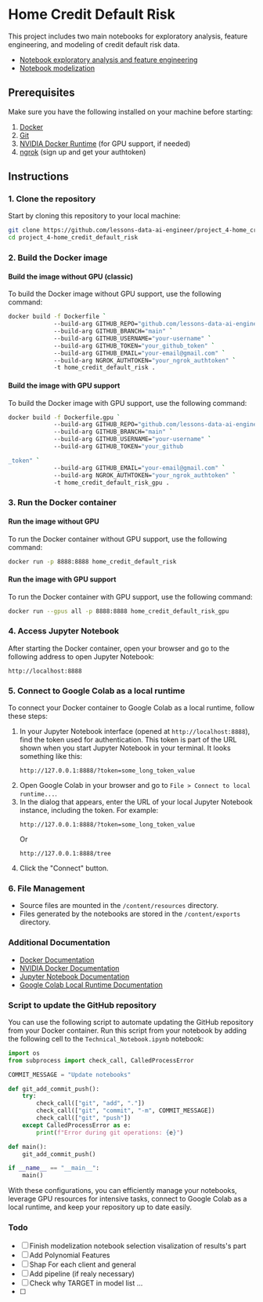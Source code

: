 ﻿# Home Credit Default Risk

This project includes two main notebooks for exploratory analysis, feature engineering, and modeling of credit default risk data.

- [Notebook exploratory analysis and feature engineering](./Fusilier_Antoine_1_notebook_exploratory_analysis_and_cleaning_and_feature_enginering_022024.ipynb)
- [Notebook modelization](./Fusilier_Antoine_2_notebook_modelization_032024.ipynb)

## Prerequisites

Make sure you have the following installed on your machine before starting:

1. [Docker](https://docs.docker.com/get-docker/)
2. [Git](https://git-scm.com/book/en/v2/Getting-Started-Installing-Git)
3. [NVIDIA Docker Runtime](https://docs.nvidia.com/datacenter/cloud-native/container-toolkit/install-guide.html) (for GPU support, if needed)
4. [ngrok](https://dashboard.ngrok.com/signup) (sign up and get your authtoken)

## Instructions

### 1. Clone the repository

Start by cloning this repository to your local machine:

```sh
git clone https://github.com/lessons-data-ai-engineer/project_4-home_credit_default_risk.git
cd project_4-home_credit_default_risk
```

### 2. Build the Docker image

#### Build the image without GPU (classic)

To build the Docker image without GPU support, use the following command:

```sh
docker build -f Dockerfile `
             --build-arg GITHUB_REPO="github.com/lessons-data-ai-engineer/project_4-home_credit_default_risk.git" `
             --build-arg GITHUB_BRANCH="main" `
             --build-arg GITHUB_USERNAME="your-username" `
             --build-arg GITHUB_TOKEN="your_github_token" `
             --build-arg GITHUB_EMAIL="your-email@gmail.com" `
             --build-arg NGROK_AUTHTOKEN="your_ngrok_authtoken" `
             -t home_credit_default_risk .
```

#### Build the image with GPU support

To build the Docker image with GPU support, use the following command:

```sh
docker build -f Dockerfile.gpu `
             --build-arg GITHUB_REPO="github.com/lessons-data-ai-engineer/project_4-home_credit_default_risk.git" `
             --build-arg GITHUB_BRANCH="main" `
             --build-arg GITHUB_USERNAME="your-username" `
             --build-arg GITHUB_TOKEN="your_github

_token" `
             --build-arg GITHUB_EMAIL="your-email@gmail.com" `
             --build-arg NGROK_AUTHTOKEN="your_ngrok_authtoken" `
             -t home_credit_default_risk_gpu .
```

### 3. Run the Docker container

#### Run the image without GPU

To run the Docker container without GPU support, use the following command:

```sh
docker run -p 8888:8888 home_credit_default_risk
```

#### Run the image with GPU support

To run the Docker container with GPU support, use the following command:

```sh
docker run --gpus all -p 8888:8888 home_credit_default_risk_gpu
```

### 4. Access Jupyter Notebook

After starting the Docker container, open your browser and go to the following address to open Jupyter Notebook:

```
http://localhost:8888
```

### 5. Connect to Google Colab as a local runtime

To connect your Docker container to Google Colab as a local runtime, follow these steps:

1. In your Jupyter Notebook interface (opened at `http://localhost:8888`), find the token used for authentication. This token is part of the URL shown when you start Jupyter Notebook in your terminal. It looks something like this:
   ```
   http://127.0.0.1:8888/?token=some_long_token_value
   ```
2. Open Google Colab in your browser and go to `File > Connect to local runtime...`.
3. In the dialog that appears, enter the URL of your local Jupyter Notebook instance, including the token. For example:
   ```
   http://127.0.0.1:8888/?token=some_long_token_value
   ```
   Or
   ```
   http://127.0.0.1:8888/tree
   ```
4. Click the "Connect" button.

### 6. File Management

- Source files are mounted in the `/content/resources` directory.
- Files generated by the notebooks are stored in the `/content/exports` directory.

### Additional Documentation

- [Docker Documentation](https://docs.docker.com/)
- [NVIDIA Docker Documentation](https://docs.nvidia.com/datacenter/cloud-native/container-toolkit/install-guide.html)
- [Jupyter Notebook Documentation](https://jupyter-notebook.readthedocs.io/en/stable/)
- [Google Colab Local Runtime Documentation](https://research.google.com/colaboratory/local-runtimes.html)

### Script to update the GitHub repository

You can use the following script to automate updating the GitHub repository from your Docker container. Run this script from your notebook by adding the following cell to the `Technical_Notebook.ipynb` notebook:

```python
import os
from subprocess import check_call, CalledProcessError

COMMIT_MESSAGE = "Update notebooks"

def git_add_commit_push():
    try:
        check_call(["git", "add", "."])
        check_call(["git", "commit", "-m", COMMIT_MESSAGE])
        check_call(["git", "push"])
    except CalledProcessError as e:
        print(f"Error during git operations: {e}")

def main():
    git_add_commit_push()

if __name__ == "__main__":
    main()
```

With these configurations, you can efficiently manage your notebooks, leverage GPU resources for intensive tasks, connect to Google Colab as a local runtime, and keep your repository up to date easily.

### Todo

- [ ] Finish modelization notebook selection visalization of results's part
- [ ] Add Polynomial Features
- [ ] Shap For each client and general
- [ ] Add pipeline (if realy necessary)
- [ ] Check why TARGET in model list ...
- [ ] 